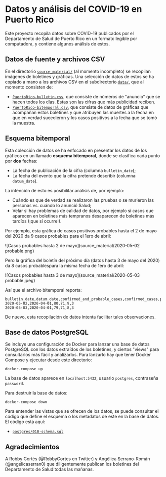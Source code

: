 # Datos y análisis del COVID-19 en Puerto Rico

Este proyecto recopila datos sobre COVID-19 publicados por el 
Departamento de Salud de Puerto Rico en un formato legible por
computadora, y contiene algunos análisis de estos.


## Datos de fuente y archivos CSV

En el directorio [`source_material/`](source_material/) (al 
momento incompleto) se recopilan imágenes de boletines y
gráficas.  Una selección de datos de estos se ha copiado a 
mano a los archivos CSV en el subdirectorio [`data/`](data/),
que al momento consisten de:

* [`PuertoRico-bulletin.csv`](data/PuertoRico-bulletin.csv), que
  consiste de números de "anuncio" que se hacen todos los días.
  Estas son las cifras que más publicidad reciben.
* [`PuertoRico-bitemporal.csv`](data/PuertoRico-bitemporal.csv),
  que consiste de datos de gráficas que acompañan estos boletines
  y que atribuyen las muertes a la fecha en que en verdad sucedieron
  y los casos positivos a la fecha que se tomó la muestra.


## Esquema bitemporal

Esta colección de datos se ha enfocado en presentar los datos de 
los gráficos en un llamado **esquema bitemporal**, donde se 
clasifica cada punto por **dos** fechas:

* La fecha de publicación de la cifra (columna `bulletin_date`);
* La fecha del evento que la cifra pretende describir (columna
  `datum_date`).

La intención de esto es posibilitar análisis de, por ejemplo:
 
* Cuándo es que de verdad se realizaron las pruebas o se murieron
  las personas vs. cuándo lo anunció Salud;
* Velar si hay problemas de calidad de datos, por ejemplo si 
  casos que aparecen en boletines más tempranos desaparecen
  de boletines más tardíos (¡que sí ocurre!).

Por ejemplo, esta gráfica de casos positivos probables hasta el 
2 de mayo del 2020 da 9 casos probables para el 1ero de abril:

![Casos probables hasta 2 de mayo](source_material/2020-05-02 probable.png)

Pero la gráfica del boletín del próximo día (datos hasta 3 de mayo 
del 2020) da 8 casos probablespara la misma fecha de 1ero de abril:

![Casos probables hasta 3 de mayo](source_material/2020-05-03 probable.jpeg)

Así que el archivo bitemporal reporta:

    bulletin_date,datum_date,confirmed_and_probable_cases,confirmed_cases,probable_cases,deaths
    2020-05-02,2020-04-01,80,71,9,3
    2020-05-03,2020-04-01,79,71,8,3

De nuevo, esta recopilación de datos intenta facilitar tales
observaciones.


## Base de datos PostgreSQL

Se incluye una configuración de Docker para lanzar una base de 
datos PostgreSQL con los datos extraídos de los boletines, y 
ciertos "views" para consultarlos más fácil y analizarlos.  Para
lanzarlo hay que tener Docker Compose y ejecutar desde este 
directorio:

    docker-compose up

La base de datos aparece en `localhost:5432`, usuario `postgres`,
contraseña `password`.

Para destruir la base de datos:

    docker-compose down

Para entender las vistas que se ofrecen de los datos, se puede
consultar el código que define el esquema o los metadatos de
este en la base de datos.  El código está aquí:

* [`postgres/010-schema.sql`](postgres/010-schema.sql)


## Agradecimientos

A Robby Cortés (@RobbyCortes en Twitter) y Angélica Serrano-Román
(@angelicaserran0) que diligentemente publican los boletines del
Departamento de Salud todas las mañanas.